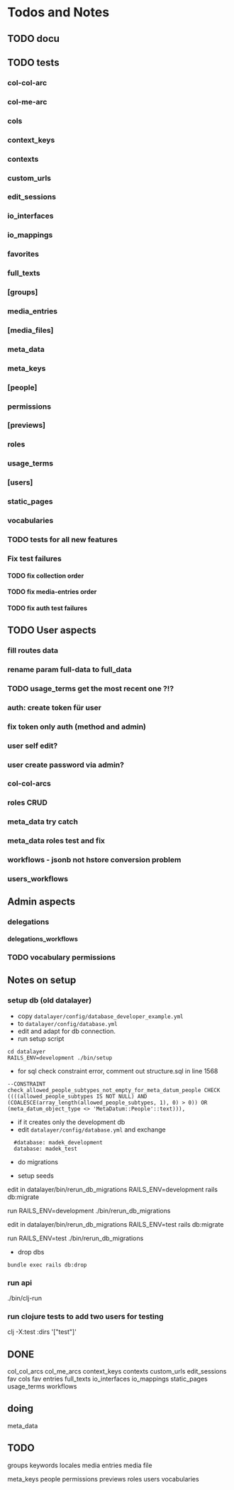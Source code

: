 # Todos and Notes

## TODO docu

## TODO tests

### col-col-arc
### col-me-arc
### cols
### context_keys
### contexts
### custom_urls
### edit_sessions
### io_interfaces
### io_mappings
### favorites
### full_texts
### [groups]
### media_entries
### [media_files]
### meta_data
### meta_keys
### [people]
### permissions
### [previews]
### roles
### usage_terms
### [users]
### static_pages
### vocabularies

### TODO tests for all new features

### Fix test failures

#### TODO fix collection order

#### TODO fix media-entries order

#### TODO fix auth test failures

## TODO User aspects

### fill routes data

### rename param full-data to full_data

### TODO usage_terms get the most recent one ?!?

### auth: create token für user

### fix token only auth (method and admin)

### user self edit?
### user create password via admin?

### col-col-arcs

### roles CRUD

### meta_data try catch

### meta_data roles test and fix

### workflows - jsonb not hstore conversion problem

### users_workflows

## Admin aspects

### delegations

#### delegations_workflows

### TODO vocabulary permissions




## Notes on setup

### setup db (old datalayer)

* copy `datalayer/config/database_developer_example.yml`
* to `datalayer/config/database.yml`
* edit and adapt for db connection.
* run setup script

~~~ setup db
cd datalayer
RAILS_ENV=development ./bin/setup
~~~

* for sql check constraint error, comment out structure.sql in line 1568

~~~ disable constraint
--CONSTRAINT check_allowed_people_subtypes_not_empty_for_meta_datum_people CHECK ((((allowed_people_subtypes IS NOT NULL) AND (COALESCE(array_length(allowed_people_subtypes, 1), 0) > 0)) OR (meta_datum_object_type <> 'MetaDatum::People'::text))),
~~~

* if it creates only the development db
* edit `datalayer/config/database.yml` and exchange

~~~ setup test db
  #database: madek_development
  database: madek_test
~~~

* do migrations

* setup seeds

edit in datalayer/bin/rerun_db_migrations
RAILS_ENV=development rails db:migrate

run
RAILS_ENV=development ./bin/rerun_db_migrations

edit in datalayer/bin/rerun_db_migrations
RAILS_ENV=test rails db:migrate

run
RAILS_ENV=test ./bin/rerun_db_migrations

* drop dbs

~~~ drop dbs
bundle exec rails db:drop
~~~

### run api

./bin/clj-run

### run clojure tests to add two users for testing

clj -X:test :dirs '["test"]'




## DONE

col_col_arcs
col_me_arcs
context_keys
contexts
custom_urls
edit_sessions
fav cols
fav entries
full_texts
io_interfaces
io_mappings
static_pages
usage_terms
workflows

## doing
meta_data
## TODO

groups
keywords
locales
media entries
media file

meta_keys
people
permissions
previews
roles
users
vocabularies
